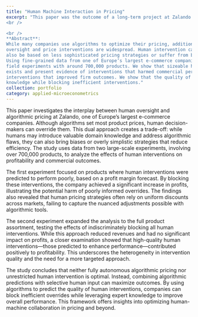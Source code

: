 ```yaml
---
title: "Human Machine Interaction in Pricing"
excerpt: "This paper was the outcome of a long-term project at Zalando. 1<br/><img src='/images/human_machine.png'>
<br />

<br />
**Abstract**: 
While many companies use algorithms to optimize their pricing, additional human
oversight and price interventions are widespread. Human intervention can correct algorithmic flaws and introduce private information into the pricing process, but it may
also be based on less sophisticated pricing strategies or suffer from behavioral biases.
Using fine-grained data from one of Europe’s largest e-commerce companies, we examine the impact of human intervention on the company’s commercial performance in two
field experiments with around 700,000 products. We show that sizeable heterogeneity
exists and present evidence of interventions that harmed commercial performance and
interventions that improved firm outcomes. We show that the quality of human interventions can be predicted with algorithmic tools, which allows us to exploit expert
knowledge while blocking inefficient interventions."
collection: portfolio
category: applied-microeconometrics
---
```


This paper investigates the interplay between human oversight and algorithmic pricing at Zalando, one of Europe’s largest e-commerce companies. Although algorithms set most product prices, human decision-makers can override them. This dual approach creates a trade-off: while humans may introduce valuable domain knowledge and address algorithmic flaws, they can also bring biases or overly simplistic strategies that reduce efficiency. The study uses data from two large-scale experiments, involving over 700,000 products, to analyze the effects of human interventions on profitability and commercial outcomes.

The first experiment focused on products where human interventions were predicted to perform poorly, based on a profit margin forecast. By blocking these interventions, the company achieved a significant increase in profits, illustrating the potential harm of poorly informed overrides. The findings also revealed that human pricing strategies often rely on uniform discounts across markets, failing to capture the nuanced adjustments possible with algorithmic tools.

The second experiment expanded the analysis to the full product assortment, testing the effects of indiscriminately blocking all human interventions. While this approach reduced revenues and had no significant impact on profits, a closer examination showed that high-quality human interventions—those predicted to enhance performance—contributed positively to profitability. This underscores the heterogeneity in intervention quality and the need for a more targeted approach.

The study concludes that neither fully autonomous algorithmic pricing nor unrestricted human intervention is optimal. Instead, combining algorithmic predictions with selective human input can maximize outcomes. By using algorithms to predict the quality of human interventions, companies can block inefficient overrides while leveraging expert knowledge to improve overall performance. This framework offers insights into optimizing human-machine collaboration in pricing and beyond.
